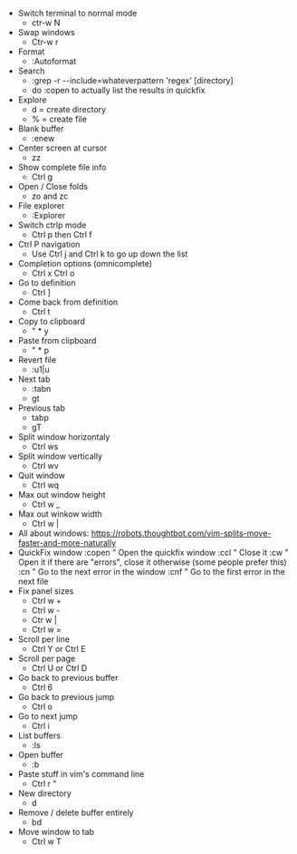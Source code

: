 * Switch terminal to normal mode
    * ctr-w N
* Swap windows
    * Ctr-w r
* Format
    * :Autoformat
* Search
    * :grep -r --include=whateverpattern 'regex' [directory]
    * do :copen to actually list the results in quickfix
* Explore
    * d = create directory
    * % = create file
* Blank buffer
    * :enew
* Center screen at cursor
    * zz
* Show complete file info
    * Ctrl g
* Open / Close folds
    * zo and zc
* File explorer
    * :Explorer
* Switch ctrlp mode
    * Ctrl p then Ctrl f
* Ctrl P navigation
    * Use Ctrl j and Ctrl k to go up down the list
* Completion options (omnicomplete)
    * Ctrl x Ctrl o
* Go to definition
    * Ctrl ]
* Come back from definition
    * Ctrl t
* Copy to clipboard
    * " * y
* Paste from clipboard
    * " * p
* Revert file
    * :u1|u
* Next tab
    * :tabn
    * gt
* Previous tab
    * tabp
    * gT
* Split window horizontaly
    * Ctrl ws
* Split window vertically
    * Ctrl wv
* Quit window
    * Ctrl wq
* Max out window height
    * Ctrl w _
* Max out winkow width
    * Ctrl w |
* All about windows: https://robots.thoughtbot.com/vim-splits-move-faster-and-more-naturally
* QuickFix window
    :copen " Open the quickfix window
    :ccl   " Close it
    :cw    " Open it if there are "errors", close it otherwise (some people prefer this)
    :cn    " Go to the next error in the window
    :cnf   " Go to the first error in the next file
* Fix panel sizes
    * Ctrl w +
    * Ctrl w -
    * Ctr w |
    * Ctrl w =
* Scroll per line
    * Ctrl Y or Ctrl E
* Scroll per page
    * Ctrl U or Ctrl D
* Go back to previous buffer
    * Ctrl 6
* Go back to previous jump
    * Ctrl o
* Go to next jump
    * Ctrl i
* List buffers
    * :ls
* Open buffer
    * :b
* Paste stuff in vim's command line
    * Ctrl r "
* New directory
    * d
* Remove / delete buffer entirely
    * bd
* Move window to tab
    * Ctrl w T
